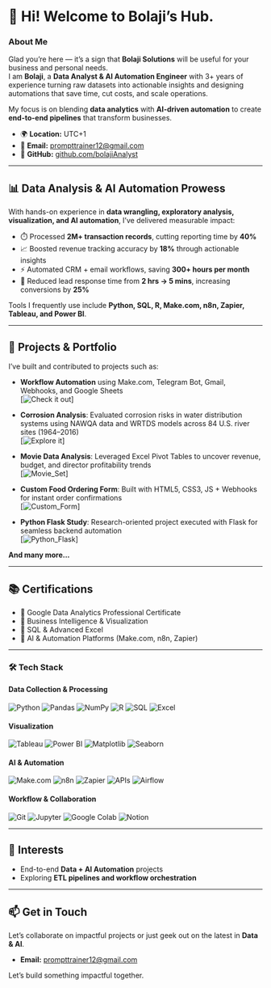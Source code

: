 # 👋 Hi! Welcome to Bolaji’s Hub.

### About Me  
Glad you’re here — it’s a sign that **Bolaji Solutions** will be useful for your business and personal needs.  
I am **Bolaji**, a **Data Analyst & AI Automation Engineer** with 3+ years of experience turning raw datasets into actionable insights and designing automations that save time, cut costs, and scale operations.  

My focus is on blending **data analytics** with **AI-driven automation** to create **end-to-end pipelines** that transform businesses.  

- 🌍 **Location:** UTC+1  
- 📧 **Email:** [prompttrainer12@gmail.com](mailto:prompttrainer12@gmail.com)  
- 💼 **GitHub:** [github.com/bolajiAnalyst](https://github.com/bolajiAnalyst)  
---

## 📊 Data Analysis & AI Automation Prowess  
With hands-on experience in **data wrangling, exploratory analysis, visualization, and AI automation**, I’ve delivered measurable impact:  
- ⏱️ Processed **2M+ transaction records**, cutting reporting time by **40%**  
- 📈 Boosted revenue tracking accuracy by **18%** through actionable insights  
- ⚡ Automated CRM + email workflows, saving **300+ hours per month**  
- 🚀 Reduced lead response time from **2 hrs → 5 mins**, increasing conversions by **25%**  

Tools I frequently use include **Python, SQL, R, Make.com, n8n, Zapier, Tableau, and Power BI**.  

---

## 🚀 Projects & Portfolio  
I’ve built and contributed to projects such as:  

- **Workflow Automation** using Make.com, Telegram Bot, Gmail, Webhooks, and Google Sheets  
  [![Check it out](https://github.com/bolajiAnalyst/AutomationWorkflow)]  

- **Corrosion Analysis**: Evaluated corrosion risks in water distribution systems using NAWQA data and WRTDS models across 84 U.S. river sites (1964–2016)  
  [![Explore it](https://github.com/bolajiAnalyst/CorrosionAnalysis)]  

- **Movie Data Analysis**: Leveraged Excel Pivot Tables to uncover revenue, budget, and director profitability trends  
  [![Movie_Set](https://github.com/bolajiAnalyst/Movie_Analysis)]  

- **Custom Food Ordering Form**: Built with HTML5, CSS3, JS + Webhooks for instant order confirmations  
  [![Custom_Form](https://github.com/bolajiAnalyst/Food_Ordering_Form)]  

- **Python Flask Study**: Research-oriented project executed with Flask for seamless backend automation  
  [![Python_Flask](https://github.com/bolajiAnalyst/studyPythonFlask)]  

**And many more...**  

---

## 📚 Certifications  
- 📜 Google Data Analytics Professional Certificate  
- 📜 Business Intelligence & Visualization  
- 📜 SQL & Advanced Excel  
- 📜 AI & Automation Platforms (Make.com, n8n, Zapier)  

---

### 🛠️ Tech Stack  

#### **Data Collection & Processing**  
![Python](https://img.shields.io/badge/Python-3670A0?style=for-the-badge&logo=python&logoColor=ffdd54) ![Pandas](https://img.shields.io/badge/Pandas-150458?style=for-the-badge&logo=pandas&logoColor=white) ![NumPy](https://img.shields.io/badge/NumPy-013243?style=for-the-badge&logo=numpy&logoColor=white) ![R](https://img.shields.io/badge/R-276DC3?style=for-the-badge&logo=r&logoColor=white) ![SQL](https://img.shields.io/badge/SQL-000000?style=for-the-badge&logo=MySQL&logoColor=4479A1) ![Excel](https://img.shields.io/badge/Microsoft%20Excel-217346?style=for-the-badge&logo=microsoftexcel&logoColor=white)  

#### **Visualization**  
![Tableau](https://img.shields.io/badge/Tableau-E97627?style=for-the-badge&logo=tableau&logoColor=white) ![Power BI](https://img.shields.io/badge/Power%20BI-F2C811?style=for-the-badge&logo=powerbi&logoColor=black) ![Matplotlib](https://img.shields.io/badge/Matplotlib-3776AB?style=for-the-badge&logo=plotly&logoColor=white) ![Seaborn](https://img.shields.io/badge/Seaborn-0099CC?style=for-the-badge&logo=python&logoColor=white)  

#### **AI & Automation**  
![Make.com](https://img.shields.io/badge/Make-2C009F?style=for-the-badge&logo=make&logoColor=white) ![n8n](https://img.shields.io/badge/n8n-0DAD8D?style=for-the-badge&logo=n8n&logoColor=white) ![Zapier](https://img.shields.io/badge/Zapier-FF4A00?style=for-the-badge&logo=zapier&logoColor=white) ![APIs](https://img.shields.io/badge/APIs-005571?style=for-the-badge&logo=fastapi&logoColor=white) ![Airflow](https://img.shields.io/badge/Apache%20Airflow-017CEE?style=for-the-badge&logo=apacheairflow&logoColor=white)  

#### **Workflow & Collaboration**  
![Git](https://img.shields.io/badge/Git-F05032?style=for-the-badge&logo=git&logoColor=white) ![Jupyter](https://img.shields.io/badge/Jupyter%20Notebook-F37626?style=for-the-badge&logo=jupyter&logoColor=white) ![Google Colab](https://img.shields.io/badge/Google%20Colab-F9AB00?style=for-the-badge&logo=googlecolab&logoColor=white) ![Notion](https://img.shields.io/badge/Notion-000000?style=for-the-badge&logo=notion&logoColor=white)  

---

## 🌱 Interests  
- End-to-end **Data + AI Automation** projects  
- Exploring **ETL pipelines and workflow orchestration**  

---

## 📫 Get in Touch  
Let’s collaborate on impactful projects or just geek out on the latest in **Data & AI**.  

- **Email:** [prompttrainer12@gmail.com](mailto:prompttrainer12@gmail.com)
  
Let’s build something impactful together.
